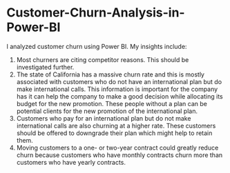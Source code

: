 # Customer-Churn-Analysis-in-Power-BI
I analyzed customer churn using Power BI. My insights include: 

1. Most churners are citing competitor reasons. This should be investigated further.
2. The state of California has a massive churn rate and this is mostly associated with customers who do not have an international plan but do make international calls. This information is important for the company has it can help the company to make a good decision while allocating its budget for the new promotion. These people without a plan can be potential clients for the new promotion of the international plan.
3. Customers who pay for an international plan but do not make international calls are also churning at a higher rate. These customers should be offered to downgrade their plan which might help to retain them.
4. Moving customers to a one- or two-year contract could greatly reduce churn because customers who have monthly contracts churn more than customers who have yearly contracts. 
